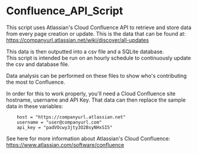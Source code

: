 # Confluence_API_Script

This script uses Atlassian's Cloud Confluence API to retrieve and store data from every page creation or update.
This is the data that can be found at: https://companyurl.atlassian.net/wiki/discover/all-updates

This data is then outputted into a csv file and a SQLite database.       
This script is intended be run on an hourly schedule to continuously update the csv and database file.

Data analysis can be performed on these files to show who's contributing the most to Confluence.

In order for this to work properly, you'll need a Cloud Confluence site hostname, username and API Key.
That data can then replace the sample data in these variables:

~~~~
    host = "https://companyurl.atlassian.net"
    username = "user@companyurl.com"
    api_key = "padVOcwy3jty3O2BsyNHxSI5"
~~~~

See here for more information about Atlassian's Cloud Confluence:
https://www.atlassian.com/software/confluence
